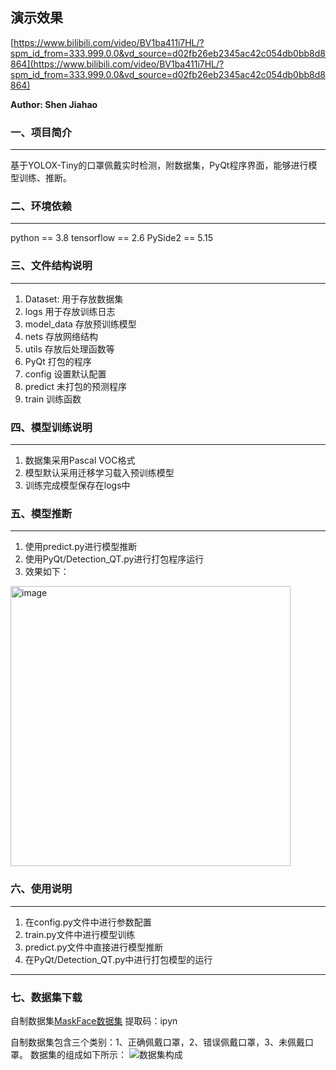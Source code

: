 <!--
 * @Description: 
 * @coding: utf-8
 * @language: python3.8, tensorflow2.6
 * @Author: JiaHao Shum
 * @Date: 2022-04-17 11:03:30
-->

## 演示效果
[https://www.bilibili.com/video/BV1ba411i7HL/?spm_id_from=333.999.0.0&vd_source=d02fb26eb2345ac42c054db0bb8d8864](https://www.bilibili.com/video/BV1ba411i7HL/?spm_id_from=333.999.0.0&vd_source=d02fb26eb2345ac42c054db0bb8d8864)

**Author: Shen Jiahao**
### 一、项目简介
---
基于YOLOX-Tiny的口罩佩戴实时检测，附数据集，PyQt程序界面，能够进行模型训练、推断。
### 二、环境依赖
---
python == 3.8
tensorflow == 2.6
PySide2 == 5.15

### 三、文件结构说明
---
1. Dataset:      用于存放数据集
2. logs          用于存放训练日志
3. model_data    存放预训练模型
4. nets          存放网络结构
5. utils         存放后处理函数等
6. PyQt          打包的程序
7. config        设置默认配置
8. predict       未打包的预测程序
9. train         训练函数

### 四、模型训练说明
---
1. 数据集采用Pascal VOC格式
2. 模型默认采用迁移学习载入预训练模型
3. 训练完成模型保存在logs中


### 五、模型推断
---
1. 使用predict.py进行模型推断
2. 使用PyQt/Detection_QT.py进行打包程序运行
3. 效果如下：
<img width="448" alt="image" src="https://user-images.githubusercontent.com/87429023/165014136-14d8895d-a037-4d7c-a657-24b17b5cc264.png">


### 六、使用说明
---
1. 在config.py文件中进行参数配置
2. train.py文件中进行模型训练
3. predict.py文件中直接进行模型推断
4. 在PyQt/Detection_QT.py中进行打包模型的运行
---
### 七、数据集下载
自制数据集[MaskFace数据集](https://pan.baidu.com/s/1Y3gv9vVZdG7fwwxvgLhPvQ) 提取码：ipyn

自制数据集包含三个类别：1、正确佩戴口罩，2、错误佩戴口罩，3、未佩戴口罩。
数据集的组成如下所示：
![数据集构成](https://user-images.githubusercontent.com/87429023/165014173-7d38c6df-97cc-451a-bc1c-e5f559be8487.png)

